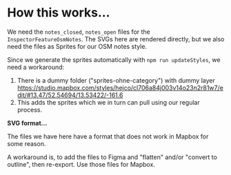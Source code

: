 # How this works…

We need the `notes_closed`, `notes_open` files for the `InspectorFeatureOsmNotes`.
The SVGs here are rendered directly, but we also need the files as Sprites for our OSM notes style.

Since we generate the sprites automatically with `npm run updateStyles`, we need a workaround:

1. There is a dummy folder ("sprites-ohne-category") with dummy layer https://studio.mapbox.com/styles/hejco/cl706a84j003v14o23n2r81w7/edit/#13.47/52.54694/13.53422/-161.6
2. This adds the sprites which we in turn can pull using our regular process.

**SVG format…**

The files we have here have a format that does not work in Mapbox for some reason.

A workaround is, to add the files to Figma and "flatten" and/or "convert to outline", then re-export. Use those files for Mapbox.

